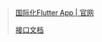 > [国际化Flutter App | 官网](https://flutterchina.club/tutorials/internationalization/)
> 
> [接口文档](https://api.flutter.dev/flutter/flutter_localizations/flutter_localizations-library.html)


